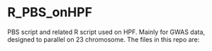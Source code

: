 # R_PBS_onHPF
PBS script and related R script used on HPF. Mainly for GWAS data, designed to parallel on 23 chromosome.
The files in this repo are:
